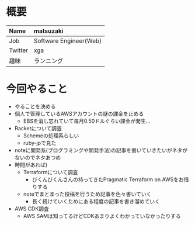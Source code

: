 # 概要

|Name|matsuzaki|
|:---|:--------|
|Job|Software Engineer(Web)|
|Twitter|xga|
|趣味|ランニング|

# 今回やること

- やることを決める
- 個人で管理しているAWSアカウントの謎の課金を止める
  - EBSを消し忘れていて毎月0.50ドルぐらい課金が発生...
- Racketについて調査
  - Schemeの処理系らしい
  - ruby-jpで見た
- noteに開発系(プログラミングや開発手法)の記事を書いていきたいがネタがないのでネタあつめ
- 時間があれば)
  - Terraformについて調査
    - びくんびくんさんの持ってきたPragmatic Terraform on AWSをお借りする
  - noteでまとまった投稿を行うため記事を色々書いていく
    - 長く続けていくためにある程度の記事を書き溜めていく
- AWS CDK調査
  - AWS SAMは知ってるけどCDKあまりよくわかっていなかったりする
